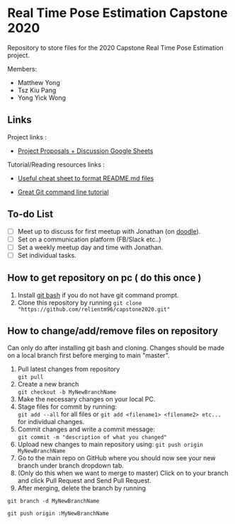 # Real Time Pose Estimation Capstone 2020

Repository to store files for the 2020 Capstone Real Time Pose Estimation project. 

Members:

* Matthew Yong
* Tsz Kiu Pang
* Yong Yick Wong

## Links
Project links :  

* [Project Proposals + Discussion Google Sheets](https://docs.google.com/spreadsheets/d/15XxvRazeiOha9PAxoPqFTfDsIj7EWxJ6Ipewfeq0vCw/edit?fbclid=IwAR26_xDexQU5j8ucYRdEgOGRn9WnBZEb_gNmb5hwk7R50zRKGe-IrorVelA#gid=1278852641)

Tutorial/Reading resources links :  

* [Useful cheat sheet to format README.md files](https://github.com/adam-p/markdown-here/wiki/Markdown-Cheatsheet)

* [Great Git command line tutorial](http://gitimmersion.com/)

## To-do List

- [ ] Meet up to discuss for first meetup with Jonathan (on [doodle](https://doodle.com/poll/zz4nwysca4szcryd6u96y9ns/private?utm_campaign=poll_invitecontact_participant_invitation_with_message&utm_medium=email&utm_source=poll_transactional&utm_content=participatenow-cta)).  
- [ ] Set on a communication platform (FB/Slack etc..)  
- [ ] Set a weekly meetup day and time with Jonathan.  
- [ ] Set individual tasks. 

## How to get repository on pc ( do this once )
1. Install [git bash](https://gitforwindows.org/) if you do not have git command prompt.  
2. Clone this repository by running 
`git clone "https://github.com/relientm96/capstone2020.git"`

## How to change/add/remove files on repository
Can only do after installing git bash and cloning. Changes should be made on a local branch first before merging to main "master".     

1. Pull latest changes from repository   
`git pull`  
2. Create a new branch    
`git checkout -b MyNewBranchName`  
3. Make the necessary changes on your local PC.   
4. Stage files for commit by running:  
`git add --all` for all files or `git add <filename1> <filename2> etc...` for individual changes.  
5. Commit changes and write a commit message:  
`git commit -m "description of what you changed"`
6. Upload new changes to main repository using:
`git push origin MyNewBranchName`  
7. Go to the main repo on GitHub where you should now see your new branch under branch dropdown tab.    
8. (Only do this when we want to merge to master) Click on to your branch and click Pull Request and Send Pull Request.  
9. After merging, delete the branch by running
```
git branch -d MyNewBranchName

git push origin :MyNewBranchName
```




